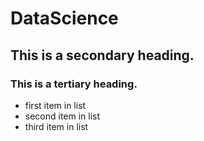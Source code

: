 # DataScience

## This is a secondary heading.
### This is a tertiary heading. 

* first item in list
* second item in list
* third item in list
